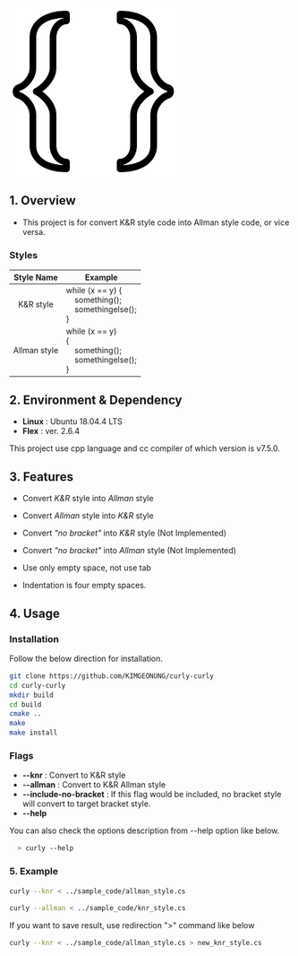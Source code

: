 <img src="https://raw.githubusercontent.com/KIMGEONUNG/curly-curly/master/git_material/curly-brackets.png?token=AHU4PHKFND3Q6BNYTGRH7OC654LF4" width=300>

## 1. Overview
- This project is for convert K&R style code into Allman style code, or vice versa.

### Styles

| Style Name | Example |
|:----------:|---------|
| K&R style  | while (x == y) {<br>&nbsp;&nbsp;&nbsp;&nbsp;something(); <br>&nbsp;&nbsp;&nbsp;&nbsp;somethingelse();<br>}|
| Allman style  | while (x == y) <br>{<br>&nbsp;&nbsp;&nbsp;&nbsp;something(); <br>&nbsp;&nbsp;&nbsp;&nbsp;somethingelse();<br>}|

## 2. Environment & Dependency
- **Linux** : Ubuntu 18.04.4 LTS
- **Flex** : ver. 2.6.4

This project use cpp language and cc compiler of which version is v7.5.0. 

## 3. Features
- Convert _K&R_ style into _Allman_ style 
- Convert _Allman_ style into _K&R_ style 
- Convert _"no bracket"_ into _K&R_ style (Not Implemented)
- Convert _"no bracket"_ into _Allman_ style (Not Implemented)

- Use only empty space, not use tab
- Indentation is four empty spaces.

## 4. Usage

### Installation

Follow the below direction for installation.

```bash
git clone https://github.com/KIMGEONUNG/curly-curly 
cd curly-curly
mkdir build
cd build
cmake ..
make
make install
```

### Flags

- **--knr** : Convert to K&R style
- **--allman** :  Convert to K&R Allman style
- **--include-no-bracket** : If this flag would be included, no bracket style will convert to target bracket style.
- **--help**

You can also check the options description from --help option like below.

```bash
  > curly --help
```

### 5. Example

```bash
curly --knr < ../sample_code/allman_style.cs 
```

```bash
curly --allman < ../sample_code/knr_style.cs 
```

If you want to save result, use redirection ">" command like below

```bash
curly --knr < ../sample_code/allman_style.cs > new_knr_style.cs
```
